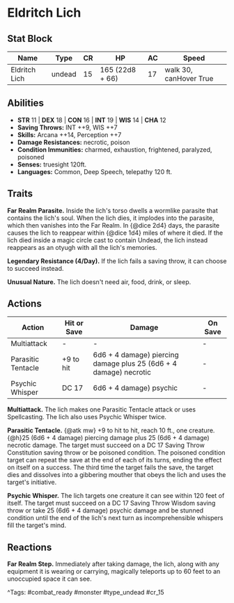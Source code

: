 # Eldritch Lich

## Stat Block

| Name | Type | CR | HP | AC | Speed |
|------|------|----|----|----|-------|
| Eldritch Lich | undead | 15 | 165 (22d8 + 66) | 17 | walk 30, canHover True |

## Abilities

- **STR** 11 | **DEX** 18 | **CON** 16 | **INT** 19 | **WIS** 14 | **CHA** 12
- **Saving Throws:** INT ++9, WIS ++7  
- **Skills:** Arcana ++14, Perception ++7  
- **Damage Resistances:** necrotic, poison  
- **Condition Immunities:** charmed, exhaustion, frightened, paralyzed, poisoned  
- **Senses:** truesight 120ft.  
- **Languages:** Common, Deep Speech, telepathy 120 ft.

## Traits

**Far Realm Parasite.** Inside the lich's torso dwells a wormlike parasite that contains the lich's soul. When the lich dies, it implodes into the parasite, which then vanishes into the Far Realm. In {@dice 2d4} days, the parasite causes the lich to reappear within {@dice 1d4} miles of where it died. If the lich died inside a magic circle cast to contain Undead, the lich instead reappears as an otyugh with all the lich's memories.

**Legendary Resistance (4/Day).** If the lich fails a saving throw, it can choose to succeed instead.

**Unusual Nature.** The lich doesn't need air, food, drink, or sleep.


## Actions

| Action | Hit or Save | Damage | On Save |
|--------|--------------|--------|----------|
| Multiattack | - | - | - |
| Parasitic Tentacle | +9 to hit | 6d6 + 4 damage) piercing damage plus 25 (6d6 + 4 damage) necrotic | - |
| Psychic Whisper | DC 17 | 6d6 + 4 damage) psychic | - |

**Multiattack.** The lich makes one Parasitic Tentacle attack or uses Spellcasting. The lich also uses Psychic Whisper twice.

**Parasitic Tentacle.** {@atk mw} +9 to hit to hit, reach 10 ft., one creature. {@h}25 (6d6 + 4 damage) piercing damage plus 25 (6d6 + 4 damage) necrotic damage. The target must succeed on a DC 17 Saving Throw Constitution saving throw or be poisoned condition. The poisoned condition target can repeat the save at the end of each of its turns, ending the effect on itself on a success. The third time the target fails the save, the target dies and dissolves into a gibbering mouther that obeys the lich and uses the target's initiative.

**Psychic Whisper.** The lich targets one creature it can see within 120 feet of itself. The target must succeed on a DC 17 Saving Throw Wisdom saving throw or take 25 (6d6 + 4 damage) psychic damage and be stunned condition until the end of the lich's next turn as incomprehensible whispers fill the target's mind.

## Reactions

**Far Realm Step.** Immediately after taking damage, the lich, along with any equipment it is wearing or carrying, magically teleports up to 60 feet to an unoccupied space it can see.



^Tags: #combat_ready #monster #type_undead #cr_15